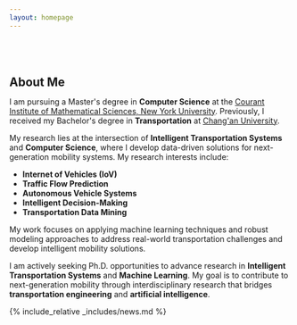 ```yaml
---
layout: homepage
---
```


<h2 id="about-me" style="margin: 80px 0px 10px;">About Me</h2>

I am pursuing a Master's degree in **Computer Science** at the [Courant Institute of Mathematical Sciences, New York University](https://cs.nyu.edu/). Previously, I received my Bachelor's degree in **Transportation** at [Chang'an University](https://en.chd.edu.cn/).

My research lies at the intersection of **Intelligent Transportation Systems** and **Computer Science**, where I develop data-driven solutions for next-generation mobility systems. My research interests include:

- **Internet of Vehicles (IoV)**
- **Traffic Flow Prediction**
- **Autonomous Vehicle Systems**
- **Intelligent Decision-Making**
- **Transportation Data Mining**

My work focuses on applying machine learning techniques and robust modeling approaches to address real-world transportation challenges and develop intelligent mobility solutions.

I am actively seeking Ph.D. opportunities to advance research in **Intelligent Transportation Systems** and **Machine Learning**. My goal is to contribute to next-generation mobility through interdisciplinary research that bridges **transportation engineering** and **artificial intelligence**.

{% include_relative _includes/news.md %}
